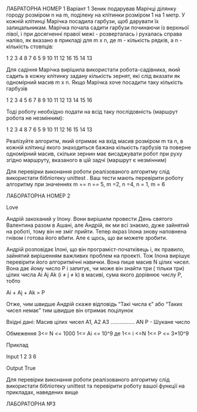 ЛАБРАТОРНА НОМЕР 1
Варіант 1
Зеник подарував Марічці ділянку городу розміром n на m, поділену на клітинки розміром 1 на 1 метр. У кожній клітинці Марічка посадила гарбузи, щоб дарувати їх залицальникам. Марічка почала садити гарбузи починаючи із верхньої лівої, і при досягненні правої межі - розверталась і рухалась справа наліво, як вказано в прикладі для m x n, де m - кількість рядків, а n - кількість стовпців:

1 2 3 4 8 7 6 5 9 10 11 12 16 15 14 13

Для садіння Марічка вирішила використати робота-садівника, який садить в кожну клітинку задану кількість зернят, які слід вказати як одномірний масив m x n. Якщо Марічка хоче посадити таку кількість гарбузів

1 2 3 4 5 6 7 8 9 10 11 12 13 14 15 16

Тоді роботу необхідно подати на всід таку послідовність (маршрут робота не незмінним):

1 2 3 4 8 7 6 5 9 10 11 12 16 15 14 13

Реалізуйте алгоритм, який отримає на вхід масив розміром m та n, в кожній клітинці якого знаходиться бажана кількість гарбузів та поверне одномірний масив, скільки зернин має висаджувати робот при руху згідно маршруту, вказаного в цій задчі (маршрут є незмінним)


Для перевірки виконання роботи реалізованого алгоритму слід використати бібліотеку unittest . Ваш тести мають перевірити роботу алгоритму при значеннях m == n == 5, m =2, n =4, n = 1, m = 6

ЛАБОРАТОРНА НОМЕР 2

Love

Андрій закоханий у Ілону. Вони вирішили провести День святого Валентина разом в Ашані, але Андрій, як ми всі знаємо, дуже зайнятий на роботі, тому він не зміг прийти. Тепер якраз Ілона знову наповнена гнівом і готова його вбити. Але є щось, що ви можете зробити.

Андрій розповідає Ілоні, що він програміст-початківець і, як правило, зайнятий вирішенням важливих проблем на проекті. Тож Ілона вирішує перевірити його алгоритмічні навички. Вона пише масив N цілих чисел. Вона дає йому число P і запитує, чи може він знайти три ( тільки три) цілих числа Ai Aj Ak (i ≠ j ≠ k) в масиві, сума якого дорівнює числу P, тобто

Ai + Aj + Ak  = P

Отже, чим швидше Андрій скаже відповідь “Такі числа є” або “Таких чисел немає” тим швидше він отримає поцілунок

Вхідні дані: Масив цілих чисел A1, A2 A3 ……………. AN  Р - Шукане число 

Обмеження 3<= N <= 1000 1<= Ai <= 10^9 де 1<= i <=N 1<= P <= 3*10^9

Приклад

Input 1 2 3 6

Output True

Для перевірки виконання роботи реалізованого алгоритму слід використати бібліотеку unittest та перевірити роботу вашої функції на прикладах, наведених вище

ЛАБОРАТОРНА №3

